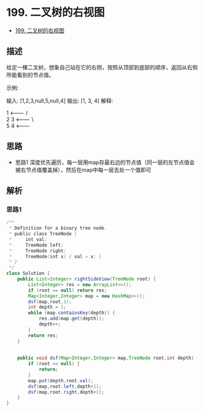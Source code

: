 # 199. 二叉树的右视图

- [199. 二叉树的右视图](https://leetcode-cn.com/problems/binary-tree-right-side-view/)

## 描述
给定一棵二叉树，想象自己站在它的右侧，按照从顶部到底部的顺序，返回从右侧所能看到的节点值。

示例:

输入: [1,2,3,null,5,null,4]
输出: [1, 3, 4]
解释:

   1            <---
 /   \
2     3         <---
 \     \
  5     4       <---


## 思路

- 思路1
深度优先遍历，每一层用map存最右边的节点值（同一层的左节点值会被右节点值覆盖掉），然后在map中每一层去处一个值即可


## 解析

### 思路1

```java
/**
 * Definition for a binary tree node.
 * public class TreeNode {
 *     int val;
 *     TreeNode left;
 *     TreeNode right;
 *     TreeNode(int x) { val = x; }
 * }
 */
class Solution {
    public List<Integer> rightSideView(TreeNode root) {
        List<Integer> res = new ArrayList<>();
        if (root == null) return res;
        Map<Integer,Integer> map = new HashMap<>();
        dsf(map,root,1);
        int depth = 1;
        while (map.containsKey(depth)) {
            res.add(map.get(depth));
            depth++;
        }
        return res;
    }
    
    
    public void dsf(Map<Integer,Integer> map,TreeNode root,int depth) {
        if (root == null) {
            return;
        }
        map.put(depth,root.val);
        dsf(map,root.left,depth+1);
        dsf(map,root.right,depth+1);
    }
}
```




